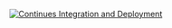 [![Continues Integration and Deployment](https://github.com/JinalParikh25/CI-CD-pipeline/actions/workflows/ci-cd.yaml/badge.svg)](https://github.com/JinalParikh25/CI-CD-pipeline/actions/workflows/ci-cd.yaml)

